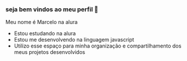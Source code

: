 ### seja bem vindos ao meu perfil 💙

Meu nome é Marcelo na alura

- Estou estudando na alura 
- Estou me desenvolvendo na linguagem javascript
- Utilizo esse espaço para minha organização e compartilhamento dos meus projetos desenvolvidos

